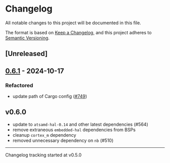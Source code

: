 # Changelog

All notable changes to this project will be documented in this file.

The format is based on [Keep a Changelog](https://keepachangelog.com/en/1.0.0/),
and this project adheres to [Semantic Versioning](https://semver.org/spec/v2.0.0.html).

## [Unreleased]

## [0.6.1](https://github.com/atsamd-rs/atsamd/compare/arduino_mkrvidor4000-0.6.0...arduino_mkrvidor4000-0.6.1) - 2024-10-17

### Refactored

- update path of Cargo config  ([#749](https://github.com/atsamd-rs/atsamd/pull/749))

## v0.6.0

- update to `atsamd-hal-0.14` and other latest dependencies (#564)
- remove extraneous `embedded-hal` dependencies from BSPs
- cleanup `cortex_m` dependency
- removed unnecessary dependency on `nb` (#510)

---

Changelog tracking started at v0.5.0
